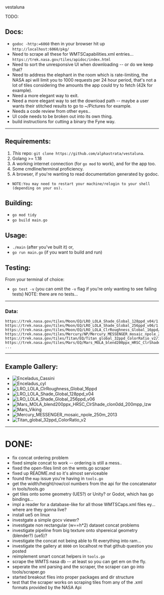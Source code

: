 vestaluna

TODO:
## Docs:
- `godoc -http:=6060` then in your browser hit up `http://localhost:6060/pkg/`
- Need to scrape all these for WMTSCapabilities.xml entries... `https://trek.nasa.gov/tiles/apidoc/index.html`
- Need to sort the unresponsive UI when downloading -- or do we keep that?
- Need to address the elephant in the room which is rate-limiting, the NASA api will limit you to 1000 requests per 24 hour period, that's not a lot of tiles considering the amounts the app could try to fetch (42k for example).
- Need a more elegant way to exit.
- Need a more elegant way to set the download path -- maybe a user wants their stitched results to go to ~/Pictures for example.
- Needs a code review from other eyes..
- UI code needs to be broken out into its own thing.
- build instructions for cutting a binary the Fyne way.

    
---
<!-- GETTING STARTED -->
## Requirements:

1. _This_ repo: `git clone https://github.com/alphastrata/vestaluna`.
2. Golang >= 1.18
3. A working internet connection (for `go mod` to work), and for the app too.
4. Some cmdline/terminal proficiency.
5. A browser, if you're wanting to read documentation generated by godoc.

- `NOTE:You may need to restart your machine/relogin to your shell (depending on your os). `

## Building:

- `go mod tidy`
- `go build main.go`

## Usage:

- `./main` (after you've built it) or,
- `go run main.go` (if you want to build and run)


## Testing:
From your terminal of choice:

- `go test -v` (you can omit the `-v` flag if you're only wanting to see failing tests)
NOTE: there are no tests...
---


### Data:
```
https://trek.nasa.gov/tiles/Moon/EQ/LRO_LOLA_Shade_Global_128ppd_v04/1.0.0/WMTSCapabilities.xml
https://trek.nasa.gov/tiles/Moon/EQ/LRO_LOLA_Shade_Global_256ppd_v06/1.0.0/WMTSCapabilities.xml
https://trek.nasa.gov/tiles/Moon/EQ/LRO_LOLA_ClrRoughness_Global_16ppd/1.0.0/WMTSCapabilities.xml
https://trek.nasa.gov/tiles/Mercury/NP/Mercury_MESSENGER_mosaic_npole_250m_2013/1.0.0/WMTSCapabilities.xml
https://trek.nasa.gov/tiles/Titan/EQ/Titan_global_32ppd_ColorRatio_v2/1.0.0/WMTSCapabilities.xml
https://trek.nasa.gov/tiles/Mars/EQ/Mars_MOLA_blend200ppx_HRSC_ClrShade_clon0dd_200mpp_lzw/1.0.0/WMTSCapabilities.xml
...
```
---

## Example Gallery:

- ![Enceladus_Cassini](https://github.com/alphastrata/vestaluna/tree/dev/assets/previews/0_Enceladus_Cassini_ISS_Global_Mosaic_100m_HPF.jpg)
- ![Enceladus_cyl](https://github.com/alphastrata/vestaluna/tree/dev/assets/previews/0_Enceladus_cyl-KH.jpg)
- ![LRO_LOLA_ClrRoughness_Global_16ppd](https://github.com/alphastrata/vestaluna/tree/dev/assets/previews/0_LRO_LOLA_ClrRoughness_Global_16ppd.jpg)
- ![LRO_LOLA_Shade_Global_128ppd_v04](https://github.com/alphastrata/vestaluna/tree/dev/assets/previews/0_LRO_LOLA_Shade_Global_128ppd_v04.jpg)
- ![LRO_LOLA_Shade_Global_256ppd_v06](https://github.com/alphastrata/vestaluna/tree/dev/assets/previews/0_LRO_LOLA_Shade_Global_256ppd_v06.jpg)
- ![Mars_MOLA_blend200ppx_HRSC_ClrShade_clon0dd_200mpp_lzw](https://github.com/alphastrata/vestaluna/tree/dev/assets/previews/0_Mars_MOLA_blend200ppx_HRSC_ClrShade_clon0dd_200mpp_lzw.jpg)
- ![Mars_Viking](https://github.com/alphastrata/vestaluna/tree/dev/assets/previews/0_Mars_Viking_MDIM21_ClrMosaic_global_232m.jpg)
- ![Mercury_MESSENGER_mosaic_npole_250m_2013](https://github.com/alphastrata/vestaluna/tree/dev/assets/previews/0_Mercury_MESSENGER_mosaic_npole_250m_2013.jpg)
- ![Titan_global_32ppd_ColorRatio_v2](https://github.com/alphastrata/vestaluna/tree/dev/assets/previews/0_Titan_global_32ppd_ColorRatio_v2.jpg)
    
---
# DONE:
- fix concat ordering problem
- fixed simple concat to work -- ordering is still a mess..
- fixed the open-files limit on the wmts.go scraper
- fixed up README.md so it's almost serviceable
- found the `map` issue you're having in `tools.go`
- get the width/height/row/col numbers from the api for the concatenator in tools/tools.go
- get tiles onto some geometry (UE5?) or Unity? or Godot, which has go bindings...
- impl a reader for a database-like for all those WMTSCaps.xml files ey... where are they gonna live?
- install ue5 on linux
- investgate a simple gocv viewer?
- investigate non rectangular (w==h*2) dataset concat problems
- investigate pipeline from big texture onto shpereical geometry (blender?) (ue5)?
- investigate the concat not being able to fit everything into ram...
- investigate the gallery at `8000` on localhost re that github question you posted
- reimplement smart concat helpers in `tools.go`
- scrape the WMTS nasa db -- at least so you can get em on the fly.
- seperate the xml parsing and the scraper, the scraper can go into tools/scraper.go
- started breakout files into proper packages and dir structure
- test that the scraper works on scraping tiles from any of the .xml formats provided by the NASA Api

